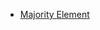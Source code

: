 <ul>
<li><a href = "https://leetcode.com/problems/majority-element/description/?envType=daily-question&envId=2024-02-12">Majority Element</a></li>
</ul>